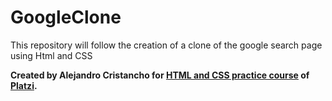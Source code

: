 # GoogleClone
This repository will follow the creation of a clone of the google search page using Html and CSS

**Created by Alejandro Cristancho for [HTML and CSS practice course](https://platzi.com/clases/html-practico/ "HTML and CSS practice course") of [Platzi](https://platzi.com "Platzi").**